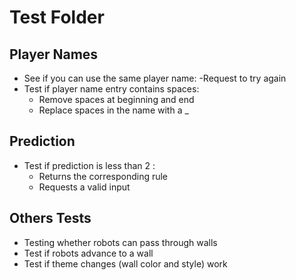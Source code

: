 # Test Folder

## Player Names
- See if you can use the same player name: 
    -Request to try again
- Test if player name entry contains spaces:
    - Remove spaces at beginning and end
    - Replace spaces in the name with a _

## Prediction
- Test if prediction is less than 2 :
    - Returns the corresponding rule
    - Requests a valid input

## Others Tests
- Testing whether robots can pass through walls
- Test if robots advance to a wall
- Test if theme changes (wall color and style) work
